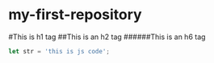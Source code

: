# my-first-repository
#This is h1 tag 
##This is an h2 tag
######This is an h6 tag
```javascript
let str = 'this is js code';
